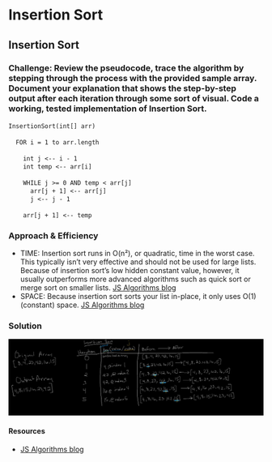# Insertion Sort

## Insertion Sort

### Challenge: Review the pseudocode, trace the algorithm by stepping through the process with the provided sample array. Document your explanation that shows the step-by-step output after each iteration through some sort of visual. Code a working, tested implementation of Insertion Sort.

    InsertionSort(int[] arr)
    
      FOR i = 1 to arr.length
      
        int j <-- i - 1
        int temp <-- arr[i]
        
        WHILE j >= 0 AND temp < arr[j]
          arr[j + 1] <-- arr[j]
          j <-- j - 1
          
        arr[j + 1] <-- temp

### Approach & Efficiency
- TIME: Insertion sort runs in O(n²), or quadratic, time in the worst case. This typically isn’t very effective and should not be used for large lists. Because of insertion sort’s low hidden constant value, however, it usually outperforms more advanced algorithms such as quick sort or merge sort on smaller lists. [JS Algorithms blog](https://medium.com/javascript-algorithms/javascript-algorithms-insertion-sort-59b6b655373c)
- SPACE: Because insertion sort sorts your list in-place, it only uses O(1) (constant) space. [JS Algorithms blog](https://medium.com/javascript-algorithms/javascript-algorithms-insertion-sort-59b6b655373c)

### Solution
![insertionsort](./insertionsort.jpg)

#### Resources 
- [JS Algorithms blog](https://medium.com/javascript-algorithms/javascript-algorithms-insertion-sort-59b6b655373c)